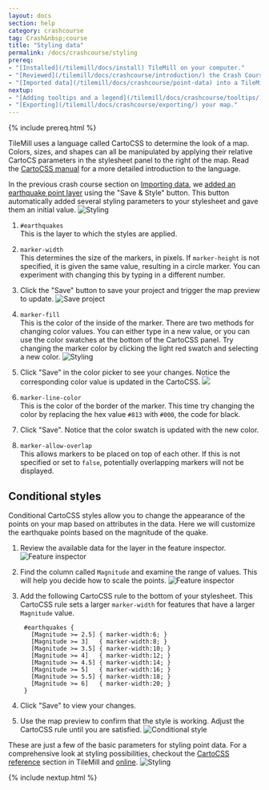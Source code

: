 ```yaml
---
layout: docs
section: help
category: crashcourse
tag: Crash&nbsp;course
title: "Styling data"
permalink: /docs/crashcourse/styling
prereq:
- "[Installed](/tilemill/docs/install) TileMill on your computer."
- "[Reviewed](/tilemill/docs/crashcourse/introduction/) the Crash Course introduction."
- "[Imported data](/tilemill/docs/crashcourse/point-data) into a TileMill project."
nextup:
- "[Adding tooltips and a legend](/tilemill/docs/crashcourse/tooltips/) to your map."
- "[Exporting](/tilemill/docs/crashcourse/exporting/) your map."
---
```


{% include prereq.html %}


TileMill uses a language called CartoCSS to determine the look of a map. Colors, sizes, and shapes can all be manipulated by applying their relative CartoCS parameters in the stylesheet panel to the right of the map. Read the [CartoCSS manual](/tilemill/docs/manual/carto/) for a more detailed introduction to the language.

In the previous crash course section on [Importing data](/tilemill/docs/crashcourse/point-data), we [added an earthquake point layer](/tilemill/docs/crashcourse/point-data) using the "Save & Style" button. This button automatically added several styling parameters to your stylesheet and gave them an initial value.
  ![Styling](/tilemill/assets/pages/styling-1.png)

1. `#earthquakes`  
This is the layer to which the styles are applied.

2. `marker-width`  
This determines the size of the markers, in pixels. If `marker-height` is not specified, it is given the same value, resulting in a circle marker. You can experiment with changing this by typing in a different number.

3. Click the "Save" button to save your project and trigger the map preview to update.
  ![Save project](/tilemill/assets/pages/save-project.png)

4. `marker-fill`  
This is the color of the inside of the marker. There are two methods for changing color values. You can either type in a new value, or you can use the color swatches at the bottom of the CartoCSS panel. Try changing the marker color by clicking the light red swatch and selecting a new color.
  ![Styling](/tilemill/assets/pages/styling-3.png)

5. Click "Save" in the color picker to see your changes. Notice the corresponding color value is updated in the CartoCSS.
  ![](/tilemill/assets/pages/color-picker-1.png)

6. `marker-line-color`  
This is the color of the border of the marker. This time try changing the color by replacing the hex value `#813` with `#000`, the code for black.

7. Click "Save". Notice that the color swatch is updated with the new color.

8. `marker-allow-overlap`  
This allows markers to be placed on top of each other. If this is not specified or set to `false`, potentially overlapping markers will not be displayed.

## Conditional styles

Conditional CartoCSS styles allow you to change the appearance of the points on your map based on attributes in the data. Here we will customize the earthquake points based on the magnitude of the quake.

1. Review the available data for the layer in the feature inspector.
  ![Feature inspector](/tilemill/assets/pages/feature-inspector-1.png)
2. Find the column called `Magnitude` and examine the range of values. This will help you decide how to scale the points.
  ![Feature inspector](/tilemill/assets/pages/feature-inspector-2.png)
3. Add the following CartoCSS rule to the bottom of your stylesheet. This CartoCSS rule sets a larger `marker-width` for features that have a larger `Magnitude` value.

        #earthquakes {
          [Magnitude >= 2.5] { marker-width:6; }
          [Magnitude >= 3]   { marker-width:8; }
          [Magnitude >= 3.5] { marker-width:10; }
          [Magnitude >= 4]   { marker-width:12; }
          [Magnitude >= 4.5] { marker-width:14; }
          [Magnitude >= 5]   { marker-width:16; }
          [Magnitude >= 5.5] { marker-width:18; }
          [Magnitude >= 6]   { marker-width:20; }
        }

4. Click "Save" to view your changes.
5. Use the map preview to confirm that the style is working. Adjust the CartoCSS rule until you are satisfied.
  ![Conditional style](/tilemill/assets/pages/conditional-style-1.png)

These are just a few of the basic parameters for styling point data. For a comprehensive look at styling possibilities, checkout the [CartoCSS reference](/tilemill/docs/manual/carto/) section in TileMill and [online](http://mapbox.com/carto/).
  ![Styling](/tilemill/assets/pages/styling-4.png)

{% include nextup.html %}
